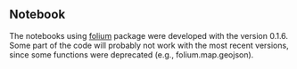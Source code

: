 ## Notebook

The notebooks using [folium](https://github.com/python-visualization/folium/) package were developed with the version 0.1.6.
Some part of the code will probably not work with the most recent versions, since some functions were deprecated (e.g., folium.map.geojson).


